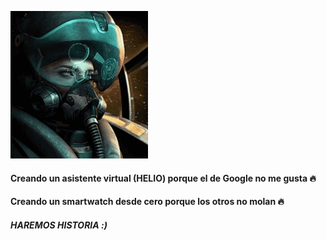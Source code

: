 
![](https://github.com/NoSoyDani/NoSoyDani/blob/master/tenor.gif)

#### Creando un asistente virtual (HELIO) porque el de Google no me gusta :fire: 

#### Creando un smartwatch desde cero porque los otros no molan :fire:

#### _HAREMOS HISTORIA :)_ 
